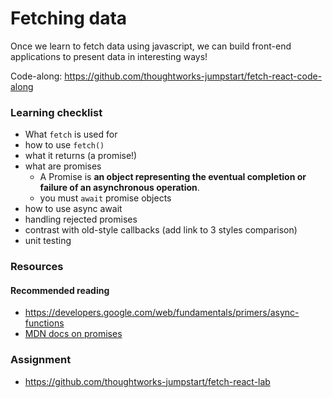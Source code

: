 # Fetching data

Once we learn to fetch data using javascript, we can build front-end applications to present data in interesting ways!

Code-along: https://github.com/thoughtworks-jumpstart/fetch-react-code-along

### Learning checklist
- What `fetch` is used for
- how to use `fetch()`
- what it returns (a promise!)
- what are promises
  - A Promise is **an object representing the eventual completion or failure of an asynchronous operation**. 
  - you must `await` promise objects
- how to use async await
- handling rejected promises
- contrast with old-style callbacks (add link to 3 styles comparison)
- unit testing

### Resources

#### Recommended reading
- https://developers.google.com/web/fundamentals/primers/async-functions
- [MDN docs on promises](https://developer.mozilla.org/en-US/docs/Web/JavaScript/Guide/Using_promises)

### Assignment

- https://github.com/thoughtworks-jumpstart/fetch-react-lab